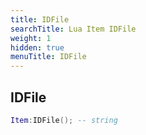 ```yaml
---
title: IDFile
searchTitle: Lua Item IDFile
weight: 1
hidden: true
menuTitle: IDFile
---
```

## IDFile
```lua
Item:IDFile(); -- string
```